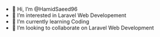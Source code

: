 - 👋 Hi, I’m @HamidSaeed96
- 👀 I’m interested in Laravel Web Developement
- 🌱 I’m currently learning Coding
- 💞️ I’m looking to collaborate on Laravel Web Development

<!---
HamidSaeed96/HamidSaeed96 is a ✨ special ✨ repository because its `README.md` (this file) appears on your GitHub profile.
You can click the Preview link to take a look at your changes.
--->

